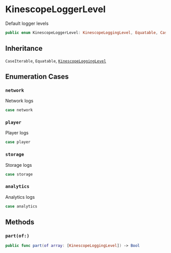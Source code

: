 # KinescopeLoggerLevel

Default logger levels

``` swift
public enum KinescopeLoggerLevel: KinescopeLoggingLevel, Equatable, CaseIterable 
```

## Inheritance

`CaseIterable`, `Equatable`, [`KinescopeLoggingLevel`](/Documentation/KinescopeLoggingLevel)

## Enumeration Cases

### `network`

Network logs

``` swift
case network
```

### `player`

Player logs

``` swift
case player
```

### `storage`

Storage logs

``` swift
case storage
```

### `analytics`

Analytics logs

``` swift
case analytics
```

## Methods

### `part(of:)`

``` swift
public func part(of array: [KinescopeLoggingLevel]) -> Bool 
```
